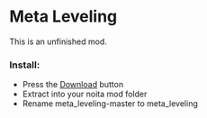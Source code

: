 # Meta Leveling
This is an unfinished mod.

### Install:
- Press the [Download](https://github.com/lamia-zamia/meta_leveling/archive/refs/heads/master.zip) button
- Extract into your noita mod folder
- Rename meta_leveling-master to meta_leveling
